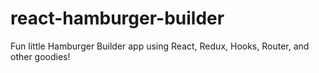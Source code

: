 # react-hamburger-builder
Fun little Hamburger Builder app using React, Redux, Hooks, Router, and other goodies!
